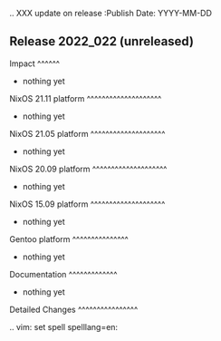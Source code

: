 .. XXX update on release :Publish Date: YYYY-MM-DD

Release 2022_022 (unreleased)
-----------------------------

Impact
^^^^^^

* nothing yet


NixOS 21.11 platform
^^^^^^^^^^^^^^^^^^^^

* nothing yet


NixOS 21.05 platform
^^^^^^^^^^^^^^^^^^^^

* nothing yet


NixOS 20.09 platform
^^^^^^^^^^^^^^^^^^^^

* nothing yet


NixOS 15.09 platform
^^^^^^^^^^^^^^^^^^^^

* nothing yet


Gentoo platform
^^^^^^^^^^^^^^^

* nothing yet


Documentation
^^^^^^^^^^^^^

* nothing yet


Detailed Changes
^^^^^^^^^^^^^^^^

.. vim: set spell spelllang=en:
